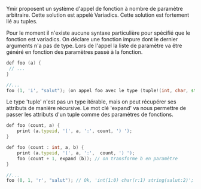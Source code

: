 Ymir proposent un système d'appel de fonction à nombre de paramètre arbitraire. Cette solution est appelé Variadics. Cette solution est fortement lié au tuples. 

Pour le moment il n'existe aucune syntaxe particulière pour spécifié que le fonction est variadics. On déclare une fonction impure dont le dernier arguments n'a pas de type. Lors de l'appel la liste de paramètre va être généré en fonction des paramètres passé à la fonction.

```D
def foo (a) {
 // ...
}

//...
foo (1, 'i', "salut"); (on appel foo avec le type (tuple!(int, char, string)).

```

Le type 'tuple' n'est pas un type itérable, mais on peut récupérer ses attributs de manière récursive.
Le mot clé 'expand' va nous permettre de passer les attributs d'un tuple comme des paramètres de fonctions.

```D
def foo (count, a) {
    print (a.typeid, '(', a, ':', count, ') ');
}

def foo (count : int, a, b) {
    print (a.typeid, '(', a, ':',  count, ') ');
    foo (count + 1, expand (b)); // on transforme b en paramètre 
}

//...
foo (0, 1, 'r', "salut"); // Ok, 'int(1:0) char(r:1) string(salut:2)';



``` 


